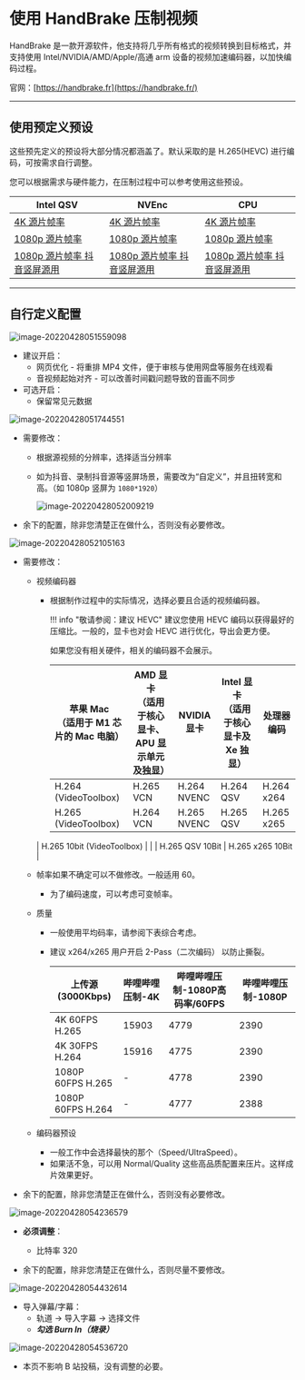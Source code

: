 # 使用 HandBrake 压制视频

HandBrake 是一款开源软件，他支持将几乎所有格式的视频转换到目标格式，并支持使用 Intel/NVIDIA/AMD/Apple/高通 arm 设备的视频加速编码器，以加快编码过程。

官网：[https://handbrake.fr](https://handbrake.fr/)

---

## 使用预定义预设

这些预先定义的预设将大部分情况都涵盖了。默认采取的是 H.265(HEVC) 进行编码，可按需求自行调整。

您可以根据需求与硬件能力，在压制过程中可以参考使用这些预设。

| Intel QSV                                                    | NVEnc                                                        | CPU                                                          |
| ------------------------------------------------------------ | ------------------------------------------------------------ | ------------------------------------------------------------ |
| [4K 源片帧率](./attachments/qsv-4k.json)                     | [4K 源片帧率](./attachments/nvenc-4k.json)                   | [4K 源片帧率](./attachments/x265-4k.json)                    |
| [1080p 源片帧率](./attachments/qsv-1080.json)                | [1080p 源片帧率](./attachments/nvenc-1080.json)              | [1080p 源片帧率](./attachments/x265-1080p.json)              |
| [1080p 源片帧率 抖音竖屏源用](./attachments/qsv-1080-amemv.json) | [1080p 源片帧率 抖音竖屏源用](./attachments/nvenc-1080-amemv.json) | [1080p 源片帧率 抖音竖屏源用](./attachments/x265-1080p-amemv.json) |

---

## 自行定义配置

![image-20220428051559098](handbrake.assets/image-20220428051559098.png)

-   建议开启：
    -   网页优化 - 将重排 MP4 文件，便于审核与使用网盘等服务在线观看
    -   音视频起始对齐 - 可以改善时间戳问题导致的音画不同步
-   可选开启：
    -   保留常见元数据

![image-20220428051744551](handbrake.assets/image-20220428051744551.png)

-   需要修改：

    -   根据源视频的分辨率，选择适当分辨率

    -   如为抖音、录制抖音源等竖屏场景，需要改为“自定义”，并且扭转宽和高。（如 1080p 竖屏为 `1080*1920`）

        ![image-20220428052009219](handbrake.assets/image-20220428052009219.png)

-   余下的配置，除非您清楚正在做什么，否则没有必要修改。

![image-20220428052105163](handbrake.assets/image-20220428052105163.png)

-   需要修改：

    -   视频编码器

        -   根据制作过程中的实际情况，选择必要且合适的视频编码器。

    		!!! info "敬请参阅：建议 HEVC"
    		    建议您使用 HEVC 编码以获得最好的压缩比。一般的，显卡也对会 HEVC 进行优化，导出会更方便。


          	如果您没有相关硬件，相关的编码器不会展示。
        
         	 | 苹果 Mac<br>（适用于 M1 芯片的 Mac 电脑） | AMD 显卡<br/>（适用于核心显卡、APU 显示单元及独显） | NVIDIA 显卡 | Intel 显卡<br>（适用于核心显卡及 Xe 独显） | 处理器编码       |
         	 | ----------------------------------------- | --------------------------------------------------- | ----------- | ------------------------------------------ | ---------------- |
        	  | H.264 (VideoToolbox)                      | H.265 VCN                                           | H.264 NVENC | H.264 QSV                                  | H.264 x264       |
        	  | H.265 (VideoToolbox)                      | H.264 VCN                                           | H.265 NVENC | H.265 QSV                                  | H.265 x265       |
           | H.265 10bit (VideoToolbox)                |                                                     |             | H.265 QSV 10Bit                            | H.265 x265 10Bit |

    -   帧率如果不确定可以不做修改。一般适用 60。

        -   为了编码速度，可以考虑可变帧率。

    -   质量

        -   一般使用平均码率，请参阅下表综合考虑。
        
        -   建议 x264/x265 用户开启 2-Pass（二次编码） 以防止撕裂。
        
            | 上传源(3000Kbps)  | 哔哩哔哩压制-4K | 哔哩哔哩压制-1080P高码率/60FPS | 哔哩哔哩压制-1080P |
            | ----------------- | --------------- | ------------------------------ | ------------------ |
            | 4K 60FPS H.265    | 15903           | 4779                           | 2390               |
            | 4K 30FPS H.264    | 15916           | 4775                           | 2390               |
            | 1080P 60FPS H.265 | -               | 4778                           | 2390               |
            | 1080P 60FPS H.264 | -               | 4777                           | 2388               |

    -   编码器预设
        -   一般工作中会选择最快的那个（Speed/UltraSpeed）。
        -   如果活不急，可以用 Normal/Quality 这些高品质配置来压片。这样成片效果更好。

-   余下的配置，除非您清楚正在做什么，否则没有必要修改。

![image-20220428054236579](handbrake.assets/image-20220428054236579.png)

-   **必须调整**：
    -   比特率 320

-   余下的配置，除非您清楚正在做什么，否则尽量不要修改。

![image-20220428054432614](handbrake.assets/image-20220428054432614.png)

-   导入弹幕/字幕：
    -   轨道 -> 导入字幕 -> 选择文件
    -   ***勾选 Burn In（烧录）***

![image-20220428054536720](handbrake.assets/image-20220428054536720.png)

-   本页不影响 B 站投稿，没有调整的必要。
